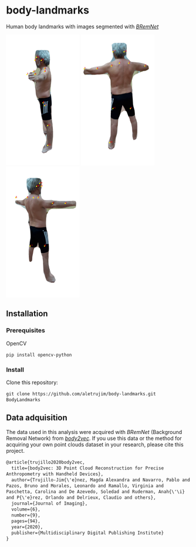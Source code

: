 # body-landmarks
Human body landmarks with images segmented with [*BRemNet*](https://doi.org/10.3390/jimaging6090094)

<img src="results/C028-118_landmarks.jpg" width="200"/> <img src="results/C028-192_landmarks.jpg" width="200"/> <img src="results/C028-270_landmarks.jpg" width="200"/> 

## Installation
### Prerequisites
OpenCV
```
pip install opencv-python
```

### Install
Clone this repository:
```
git clone https://github.com/aletrujim/body-landmarks.git BodyLandmarks
```

## Data adquisition
The data used in this analysis were acquired with *BRemNet* (Background Removal Network) from [*body2vec*](https://doi.org/10.3390/jimaging6090094).
If you use this data or the method for acquiring your own point clouds dataset in your research, please cite this project.
```
@article{trujillo2020body2vec,
  title={body2vec: 3D Point Cloud Reconstruction for Precise Anthropometry with Handheld Devices},
  author={Trujillo-Jim{\'e}nez, Magda Alexandra and Navarro, Pablo and Pazos, Bruno and Morales, Leonardo and Ramallo, Virginia and Paschetta, Carolina and De Azevedo, Soledad and Ruderman, Anah{\'\i} and P{\'e}rez, Orlando and Delrieux, Claudio and others},
  journal={Journal of Imaging},
  volume={6},
  number={9},
  pages={94},
  year={2020},
  publisher={Multidisciplinary Digital Publishing Institute}
}
